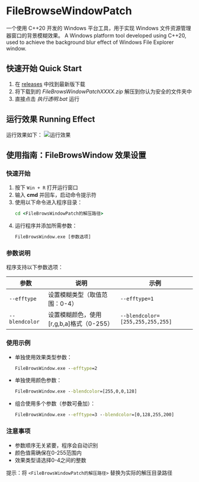# FileBrowseWindowPatch

一个使用 C++20 开发的 Windows 平台工具，用于实现 Windows 文件资源管理器窗口的背景模糊效果。
A Windows platform tool developed using C++20, used to achieve the background blur effect of Windows File Explorer window.

## 快速开始 Quick Start
1. 在 [releases](https://github.com/tzdwindows/FileBrowsWindowPatch/releases) 中找到最新版下载
2. 将下载到的 *FileBrowsWindowPatchXXXX.zip* 解压到你认为安全的文件夹中
3. 直接点击 *执行透明.bat* 运行

## 运行效果 Running Effect
运行效果如下：
![运行效果](https://github.com/tzdwindows/FileBrowsWindowPatch/Test1.png)

## 使用指南：FileBrowsWindow 效果设置

### 快速开始
1. 按下 `Win + R` 打开运行窗口
2. 输入 **cmd** 并回车，启动命令提示符
3. 使用以下命令进入程序目录：
   ```cmd
   cd <FileBrowsWindowPatch的解压路径>
   ```
4. 运行程序并添加所需参数：
   ```cmd
   FileBrowsWindow.exe [参数选项]
   ```

### 参数说明
程序支持以下参数选项：

| 参数 | 说明 | 示例 |
|------|------|------|
| `--efftype` | 设置模糊类型（取值范围：0-4） | `--efftype=1` |
| `--blendcolor` | 设置模糊颜色，使用[r,g,b,a]格式（0-255） | `--blendcolor=[255,255,255,255]` |

### 使用示例
- 单独使用效果类型参数：
  ```cmd
  FileBrowsWindow.exe --efftype=2
  ```

- 单独使用颜色参数：
  ```cmd
  FileBrowsWindow.exe --blendcolor=[255,0,0,128]
  ```

- 组合使用多个参数（参数可叠加）：
  ```cmd
  FileBrowsWindow.exe --efftype=3 --blendcolor=[0,128,255,200]
  ```

### 注意事项
- 参数顺序无关紧要，程序会自动识别
- 颜色值需确保在0-255范围内
- 效果类型请选择0-4之间的整数

提示：将 `<FileBrowsWindowPatch的解压路径>` 替换为实际的解压目录路径